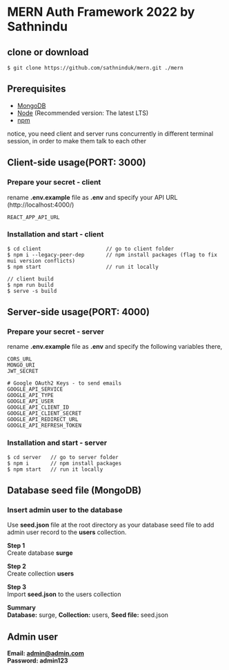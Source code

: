 # MERN Auth Framework 2022 by Sathnindu

## clone or download
```terminal
$ git clone https://github.com/sathninduk/mern.git ./mern
```

## Prerequisites
- [MongoDB](https://www.mongodb.com/try/download/community)
- [Node](https://nodejs.org/en/download/) (Recommended version: The latest LTS)
- [npm](https://nodejs.org/en/download/package-manager/)

notice, you need client and server runs concurrently in different terminal session, in order to make them talk to each other

## Client-side usage(PORT: 3000)
### Prepare your secret - client

rename **.env.example** file as **.env** and specify your API URL (http://localhost:4000/)
```terminal
REACT_APP_API_URL
```
### Installation and start - client
```terminal
$ cd client                     // go to client folder
$ npm i --legacy-peer-dep       // npm install packages (flag to fix mui version conflicts)
$ npm start                     // run it locally

// client build
$ npm run build
$ serve -s build
```

## Server-side usage(PORT: 4000)

### Prepare your secret - server

rename **.env.example** file as **.env** and specify the following variables there,

```terminal
CORS_URL
MONGO_URI
JWT_SECRET

# Google OAuth2 Keys - to send emails
GOOGLE_API_SERVICE
GOOGLE_API_TYPE
GOOGLE_API_USER
GOOGLE_API_CLIENT_ID
GOOGLE_API_CLIENT_SECRET
GOOGLE_API_REDIRECT_URL
GOOGLE_API_REFRESH_TOKEN
```

### Installation and start - server

```terminal
$ cd server   // go to server folder
$ npm i       // npm install packages
$ npm start   // run it locally
```

## Database seed file (MongoDB)
### Insert admin user to the database
Use **seed.json** file at the root directory as your database seed file to add admin user record to the **users** collection.

**Step 1**
\
Create database **surge**

**Step 2**
\
Create collection **users**

**Step 3**
\
Import **seed.json** to the users collection

**Summary**
\
**Database:** surge, **Collection:** users, **Seed file:** seed.json

## Admin user
**Email: admin@admin.com**
\
**Password: admin123**
